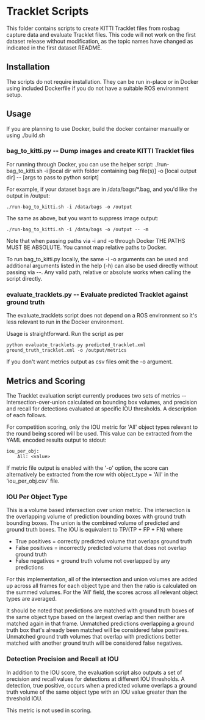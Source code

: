 # Tracklet Scripts

This folder contains scripts to create KITTI Tracklet files from rosbag capture data and evaluate Tracklet files. This code will not work on the first dataset release without modification, as the topic names have changed as indicated in the first dataset README.

## Installation

The scripts do not require installation. They can be run in-place or in Docker using included Dockerfile if you do not have a suitable ROS environment setup.

## Usage

If you are planning to use Docker, build the docker container manually or using ./build.sh

### bag_to_kitti.py -- Dump images and create KITTI Tracklet files

For running through Docker, you can use the helper script:
    ./run-bag_to_kitti.sh -i [local dir with folder containing bag file(s)] -o [local output dir] -- [args to pass to python script]

For example, if your dataset bags are in /data/bags/*.bag, and you'd like the output in /output:

    ./run-bag_to_kitti.sh -i /data/bags -o /output

The same as above, but you want to suppress image output:

    ./run-bag_to_kitti.sh -i /data/bags -o /output -- -m
    
Note that when passing paths via -i and -o through Docker THE PATHS MUST BE ABSOLUTE. You cannot map relative paths to Docker.

To run bag_to_kitti.py locally, the same -i -o arguments can be used and additional arguments listed in the help (-h) can also be used directly without passing via --. Any valid path, relative or absolute works when calling the script directly.
    
### evaluate_tracklets.py -- Evaluate predicted Tracklet against ground truth

The evaluate_tracklets script does not depend on a ROS environment so it's less relevant to run in the Docker environment.

Usage is straightforward. Run the script as per

    python evaluate_tracklets.py predicted_tracklet.xml ground_truth_tracklet.xml -o /output/metrics
    
If you don't want metrics output as csv files omit the -o argument.

## Metrics and Scoring

The Tracklet evaluation script currently produces two sets of metrics -- Intersection-over-union calculated on bounding box volumes, and precision and recall for detections evaluated at specific IOU thresholds. A description of each follows. 

For competition scoring, only the IOU metric for 'All' object types relevant to the round being scored will be used. This value can be extracted from the YAML encoded results output to stdout:

    iou_per_obj:
        All: <value>

If metric file output is enabled with the '-o' option, the score can alternatively be extracted from the row with object_type = 'All' in the 'iou_per_obj.csv' file.

### IOU Per Object Type

This is a volume based intersection over union metric. The intersection is the overlapping volume of prediction bounding boxes with ground truth bounding boxes. The union is the combined volume of predicted and ground truth boxes. The IOU is equivalent to TP/(TP + FP + FN) where
 * True positives = correctly predicted volume that overlaps ground truth
 * False positives = incorrectly predicted volume that does not overlap ground truth
 * False negatives = ground truth volume not overlapped by any predictions

For this implementation, all of the intersection and union volumes are added up across all frames for each object type and then the ratio is calculated on the summed volumes. For the 'All' field, the scores across all relevant object types are averaged.

It should be noted that predictions are matched with ground truth boxes of the same object type based on the largest overlap and then neither are matched again in that frame. Unmatched predictions overlapping a ground truth box that's already been matched will be considered false positives. Unmatched ground truth volumes that overlap with predictions better matched with another ground truth will be considered false negatives.  


### Detection Precision and Recall at IOU

In addition to the IOU score, the evaluation script also outputs a set of precision and recall values for detections at different IOU thresholds. A detection, true positive, occurs when a predicted volume overlaps a ground truth volume of the same object type with an IOU value greater than the threshold IOU.

This metric is not used in scoring.
